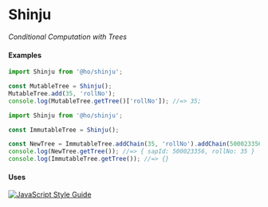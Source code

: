 #  Shinju

_Conditional Computation with Trees_

#### Examples

```js
import Shinju from '@ho/shinju';

const MutableTree = Shinju();
MutableTree.add(35, 'rollNo');
console.log(MutableTree.getTree()['rollNo']); //=> 35;
```

```js
import Shinju from '@ho/shinju';

const ImmutableTree = Shinju();

const NewTree = ImmutableTree.addChain(35, 'rollNo').addChain(500023356, 'sapId');
console.log(NewTree.getTree()); //=> { sapId: 500023356, rollNo: 35 }
console.log(ImmutableTree.getTree()); //=> {}
```

#### Uses

[![JavaScript Style Guide](https://cdn.rawgit.com/standard/standard/master/badge.svg)](https://github.com/standard/standard)

